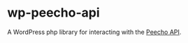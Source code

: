 # wp-peecho-api
A WordPress php library for interacting with the [Peecho API](https://www.peecho.com/en/print-api).
